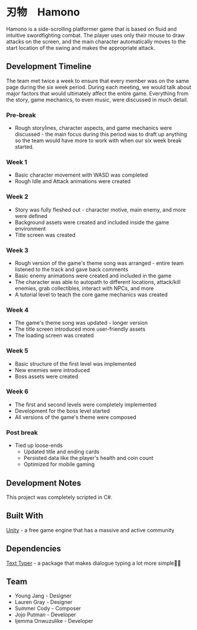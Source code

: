 # 刃物　Hamono

Hamono is a side-scrolling platformer game that is based on fluid and intuitive swordfighting combat. The player uses only their mouse to draw attacks on the screen, and the main character automatically moves to the start location of the swing and makes the appropriate attack.

## Development Timeline

The team met twice a week to ensure that every member was on the same page during the six week period. During each meeting, we would talk about major factors that would ultimately affect the entire game. Everything from the story, game mechanics, to even music, were discussed in much detail.

### Pre-break

* Rough storylines, character aspects, and game mechanics were discussed - the main focus during this period was to draft up anything so the team would have more to work with when our six week break started.

### Week 1

* Basic character movement with WASD was completed
* Rough Idle and Attack animations were created

### Week 2

* Story was fully fleshed out - character motive, main enemy, and more were defined
* Background assets were created and included inside the game environment
* Title screen was created

### Week 3

* Rough version of the game's theme song was arranged - entire team listened to the track and gave back comments
* Basic enemy animations were created and included in the game
* The character was able to autopath to different locations, attack/kill enemies, grab collectibles, interact with NPCs, and more
* A tutorial level to teach the core game mechanics was created

### Week 4

* The game's theme song was updated - longer version
* The title screen introduced more user-friendly assets
* The loading screen was created

### Week 5

* Basic structure of the first level was implemented
* New enemies were introduced
* Boss assets were created

### Week 6

* The first and second levels were completely implemented
* Development for the boss level started
* All versions of the game's theme were composed

### Post break

* Tied up loose-ends
  * Updated title and ending cards
  * Persisted data like the player's health and coin count
  * Optimized for mobile gaming

## Development Notes

This project was completely scripted in C#.

## Built With

[Unity](https://unity3d.com/) - a free game engine that has a massive and active community

## Dependencies

[Text Typer](https://github.com/redbluegames/unity-text-typer/releases) - a package that makes dialogue typing a lot more simple🙏🏾

## Team

* Young Jang - Designer
* Lauren Gray - Designer
* Summer Cody - Composer
* Jojo Putman - Developer
* Ijemma Onwuzulike - Developer
